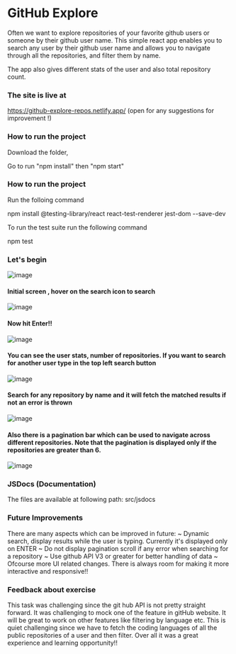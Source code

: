 # GitHub Explore
Often we want to explore repositories of your favorite github users or someone by their github user name. This simple react app enables you to search any user by their github user name and allows you to navigate through all the repositories, and filter them by name.

The app also gives different stats of the user and also total repository count.

### The site is live at ### 
https://github-explore-repos.netlify.app/  (open for any suggestions for improvement !)

### How to run the project ###

Download the folder,

Go to run "npm install" then "npm start"

### How to run the project ###

Run the folloing command

npm install @testing-library/react react-test-renderer jest-dom --save-dev 

To run the test suite run the following command

npm test

### Let's begin ###

                          

![image](https://user-images.githubusercontent.com/97677773/149703437-eb984145-8efb-4859-bc97-038ae59d8b68.png)



#### Initial screen , hover on the search icon to search ####


![image](https://user-images.githubusercontent.com/97677773/149703722-84a9e44a-292c-41e5-9a34-41675d216210.png)

####  Now hit Enter!! ####

![image](https://user-images.githubusercontent.com/97677773/149703811-fed0d059-bcad-4cb5-b32d-b4b1002d2864.png)

#### You can see the user stats, number of repositories. If you want to search for another user type in the top left search button ####


![image](https://user-images.githubusercontent.com/97677773/149703930-f0c3f295-1e46-4d43-8231-99fd0e3fa5e0.png)

#### Search for any repository by name and it will fetch the matched results if not an error is thrown ####


![image](https://user-images.githubusercontent.com/97677773/149703985-3863ef5c-b5f4-4652-8ee7-5f740ef60868.png)


#### Also there is a pagination bar which can be used to navigate across different repositories. Note that the pagination is displayed only if the repositories are greater than 6. ####



![image](https://user-images.githubusercontent.com/97677773/149704104-521e2967-a5d9-4676-8d70-ad4fbb09a671.png)


### JSDocs (Documentation) ###

The files are available at following path: src/jsdocs

### Future Improvements ###

There are many aspects which can be improved in future:
~ Dynamic search, display results while the user is typing. Currently it's displayed only on ENTER
~ Do not display pagination scroll if any error when searching for a repository
~ Use github API V3 or greater for better handling of data
~ Ofcourse more UI related changes. There is always room for making it more interactive and responsive!!

### Feedback about exercise ###

This task was challenging since the git hub API is not pretty straight forward. It was challenging to mock one of the feature in gitHub website. 
It will be great to work on other features like filtering by language etc. This is quiet challenging since we have to fetch the coding languages of all the public repositories of a user and then filter. Over all it was a great experience and learning opportunity!!





